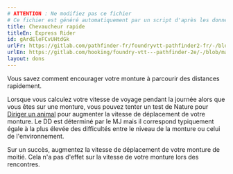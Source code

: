 ```yaml
---
# ATTENTION : Ne modifiez pas ce fichier
# Ce fichier est généré automatiquement par un script d'après les données du module Foundry VTT officiel et de sa traduction
title: Chevaucheur rapide
titleEn: Express Rider
id: gArdEleFCvUHtdGk
urlFr: https://gitlab.com/pathfinder-fr/foundryvtt-pathfinder2-fr/-/blob/master/data/feats/gArdEleFCvUHtdGk.htm
urlEn: https://gitlab.com/hooking/foundry-vtt---pathfinder-2e/-/blob/master/packs/data/feats.db/express-rider.json
layout: dons
---
```

Vous savez comment encourager votre monture à parcourir des distances rapidement.

Lorsque vous calculez votre vitesse de voyage pendant la journée alors que vous êtes sur une monture, vous pouvez tenter un test de  Nature pour [Diriger un animal](../actions/diriger-un-animal.html) pour augmenter la vitesse de déplacement de votre monture. Le DD est déterminé par le MJ mais il correspond typiquement égale à la plus élevée des difficultés entre le niveau de la monture ou celui de l'environnement.

Sur un succès, augmentez la vitesse de déplacement de votre monture de moitié. Cela n'a pas d'effet sur la vitesse de votre monture lors des rencontres.
